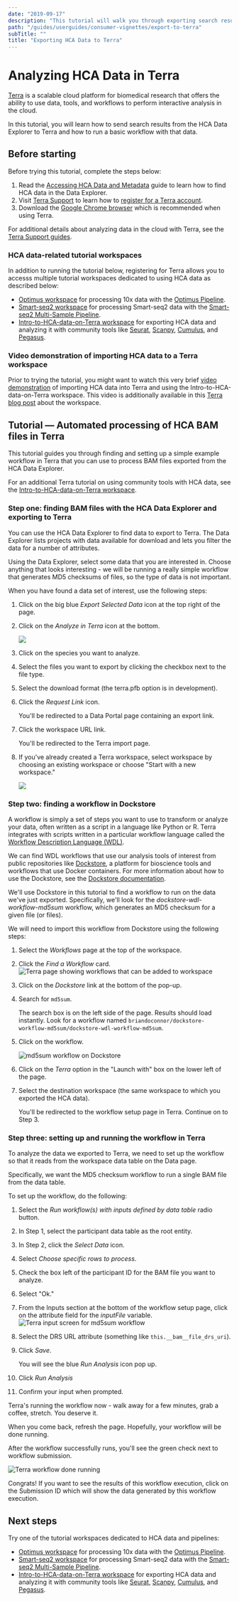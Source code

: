 ```yaml
---
date: "2019-09-17"
description: "This tutorial will walk you through exporting search results from the HCA Data Explorer to Terra."
path: "/guides/userguides/consumer-vignettes/export-to-terra"
subTitle: ""
title: "Exporting HCA Data to Terra"
---
```


# Analyzing HCA Data in Terra
[Terra](https://app.terra.bio/) is a scalable cloud platform for biomedical research that offers the ability to use data, tools, and workflows to perform interactive analysis in the cloud.

In this tutorial, you will learn how to send search results from the HCA Data Explorer to Terra and how to run a basic workflow with that data.

## Before starting

Before trying this tutorial, complete the steps below:
1. Read the [Accessing HCA Data and Metadata](../quick-start-guide) guide to learn how to find HCA data in the Data Explorer.
1. Visit [Terra Support](https://support.terra.bio/hc/en-us) to learn how to [register for a Terra account](https://support.terra.bio/hc/en-us/articles/360028235911).
1. Download the [Google Chrome browser](https://www.google.com/chrome/) which is recommended when using Terra.


For additional details about analyzing data in the cloud with Terra, see the[ Terra Support guides](https://support.terra.bio/hc/en-us/sections/360006866192). 

### HCA data-related tutorial workspaces
In addition to running the tutorial below, registering for Terra allows you to accesss multiple tutorial workspaces dedicated to using HCA data as described below:

* [Optimus workspace](https://app.terra.bio/#workspaces/featured-workspaces-hca/HCA_Optimus_Pipeline) for processing 10x data with the [Optimus Pipeline](/pipelines/optimus-workflow).
* [Smart-seq2 workspace](https://app.terra.bio/#workspaces/featured-workspaces-hca/HCA%20Smart-seq2%20Multi%20Sample%20Pipeline) for processing Smart-seq2 data with the [Smart-seq2 Multi-Sample Pipeline](/pipelines/smart-seq2-workflow).
* [Intro-to-HCA-data-on-Terra workspace](https://app.terra.bio/#workspaces/featured-workspaces-hca/Intro-to-HCA-data-on-Terra) for exporting HCA data and analyzing it with community tools like [Seurat](https://satijalab.org/seurat/index.html), [Scanpy](https://scanpy-tutorials.readthedocs.io/en/latest/index.html), [Cumulus](https://cumulus.readthedocs.io/en/latest/index.html), and [Pegasus](https://pegasus.readthedocs.io/en/stable/#). 

### Video demonstration of importing HCA data to a Terra workspace
Prior to trying the tutorial, you might want to watch this very brief [video demonstration](https://www.youtube.com/watch?v=G3N2i3NjsfY) of importing HCA data into Terra and using the Intro-to-HCA-data-on-Terra workspace. This video is additionally available in this [Terra blog post](https://terra.bio/discover-how-to-use-human-cell-atlas-data-in-terra/) about the workspace.


## Tutorial — Automated processing of HCA BAM files in Terra 

This tutorial guides you through finding and setting up a simple example workflow in Terra that you can use to process BAM files exported from the HCA Data Explorer.

For an additional Terra tutorial on using community tools with HCA data, see the [Intro-to-HCA-data-on-Terra workspace](https://app.terra.bio/#workspaces/featured-workspaces-hca/Intro-to-HCA-data-on-Terra). 

### Step one: finding BAM files with the HCA Data Explorer and exporting to Terra

You can use the <link-to-browser relativelink="/projects">HCA Data Explorer</link-to-browser> to find data to export to Terra. The Data Explorer lists projects with data available for download and lets you filter the data for a number of attributes.

Using the Data Explorer, select some data that you are interested in. Choose anything that looks interesting - we will be running a really simple workflow that generates MD5 checksums of files, so the type of data is not important.

When you have found a data set of interest, use the following steps:
1. Click on the big blue *Export Selected Data* icon at the top right of the page. 
2. Click on the *Analyze in Terra* icon at the bottom.

    ![](../../_images/analyze-in-terra-export.png)

3. Click on the species you want to analyze.
4. Select the files you want to export by clicking the checkbox next to the file type.
5. Select the download format (the terra.pfb option is in development).
6. Click the *Request Link* icon.
	
    You'll be redirected to a Data Portal page containing an export link.

7. Click the workspace URL link.
	
    You'll be redirected to the Terra import page.

8. If you've already created a Terra workspace, select workspace by choosing an existing workspace or choose "Start with a new workspace."

    ![](../../_images/terra-import.png) 

### Step two: finding a workflow in Dockstore
A workflow is simply a set of steps you want to use to transform or analyze your data, often written as a script in a language like Python or R. Terra integrates with scripts written in a particular workflow language called the [Workflow Description Language (WDL)](https://openwdl.org/).  

We can find WDL workflows that use our analysis tools of interest from public repositories like [Dockstore](https://dockstore.org/), a platform for bioscience tools and workflows that use Docker containers. For more information about how to use the Dockstore, see the [Dockstore documentation](https://docs.dockstore.org/en/develop/).

We'll use Dockstore in this tutorial to find a workflow to run on the data we've just exported. Specifically, we'll look for the *dockstore-wdl-workflow-md5sum* workflow, which generates an MD5 checksum for a given file (or files). 

We will need to import this workflow from Dockstore using the following steps: 

1. Select the *Workflows* page at the top of the workspace.
1. Click the *Find a Workflow* card.
	<figure-styles shadowless=true>
	![Terra page showing workflows that can be added to workspace](../../_images/terra-workflows.png)
	</figure-styles>

1. Click on the *Dockstore* link at the bottom of the pop-up. 
1. Search for `md5sum`. 
	
	The search box is on the left side of the page. Results should load instantly. Look for a workflow named
	`briandoconnor/dockstore-workflow-md5sum/dockstore-wdl-workflow-md5sum`.

1. Click on the workflow. 
	
	<figure-styles shadowless=true>![md5sum workflow on Dockstore](../../_images/terra-md5sum_dockstore.png)
	</figure-styles>

1. Click on the *Terra* option in the "Launch with" box on the lower left of the page.

1. Select the destination workspace (the same workspace to which you exported the HCA data). 

	You'll be redirected to the workflow setup page in Terra. Continue on to Step 3.


### Step three: setting up and running the workflow in Terra
To analyze the data we exported to Terra, we need to set up the workflow so that it reads from the workspace data table on the Data page.

Specifically, we want the MD5 checksum workflow to run a single BAM file from the data table. 

To set up the workflow, do the following:

1. Select the *Run workflow(s) with inputs defined by data table* radio button.
1. In Step 1, select the participant data table as the root entity.
1. In Step 2, click the *Select Data* icon.
1. Select *Choose specific rows to process*.
1. Check the box left of the participant ID for the BAM file you want to analyze. 
1. Select "Ok."
1. From the Inputs section at the bottom of the workflow setup page, click on the attribute field for the *inputFile* variable.
	<figure-styles shadowless=true>
	![Terra input screen for md5sum workflow](../../_images/terra-md5sum_input.png)
	</figure-styles>

1. Select the DRS URL attribute (something like `this.__bam__file_drs_uri`). 
1. Click *Save*. 

	You will see the blue *Run Analysis* icon pop up. 

1. Click *Run Analysis*
1. Confirm your input when prompted. 

Terra's running the workflow now - walk away for a few minutes, grab a coffee, stretch. You deserve it.

When you come back, refresh the page. Hopefully, your workflow will be done running. 

After the workflow successfully runs, you'll see the green check next to workflow submission.

<figure-styles shadowless=true>

![Terra workflow done running](../../_images/terra-workflow_done.png)

</figure-styles>

Congrats! If you want to see the results of this workflow execution, click on the Submission ID which will show the data generated by this workflow execution.

## Next steps
Try one of the tutorial workspaces dedicated to HCA data and pipelines:
* [Optimus workspace](https://app.terra.bio/#workspaces/featured-workspaces-hca/HCA_Optimus_Pipeline) for processing 10x data with the [Optimus Pipeline](/pipelines/optimus-workflow).
* [Smart-seq2 workspace](https://app.terra.bio/#workspaces/featured-workspaces-hca/HCA%20Smart-seq2%20Multi%20Sample%20Pipeline) for processing Smart-seq2 data with the [Smart-seq2 Multi-Sample Pipeline](/pipelines/smart-seq2-workflow).
* [Intro-to-HCA-data-on-Terra workspace](https://app.terra.bio/#workspaces/featured-workspaces-hca/Intro-to-HCA-data-on-Terra) for exporting HCA data and analyzing it with community tools like [Seurat](https://satijalab.org/seurat/index.html), [Scanpy](https://scanpy-tutorials.readthedocs.io/en/latest/index.html), [Cumulus](https://cumulus.readthedocs.io/en/latest/index.html), and [Pegasus](https://pegasus.readthedocs.io/en/stable/#). 



